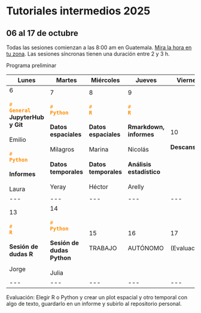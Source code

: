 # Tutoriales intermedios 2025
## 06 al 17 de octubre

Todas las sesiones comienzan a las 8:00 am en Guatemala. [Mira la hora en tu zona](https://arewemeetingyet.com/Guatemala/2025-05-05/08:00/Sesi%C3%B3n%20s%C3%ADncrona). Las sesiones síncronas tienen una duración entre 2 y 3 h.

Programa preliminar

| Lunes | Martes | Miércoles | Jueves | Viernes | Sábado | Domingo |
| --- | --- | --- | --- | --- | --- | --- |
| 6<br><br><code style="color : darkorange"># **General**</code> <br>**JupyterHub y Git** <br><br>Emilio<br><br><code style="color : darkorange"># **Python**</code><br><br>**Informes**<br><br>Laura | 7<br><br><code style="color : darkorange"># **Python**</code> <br><br>**Datos espaciales**<br><br>Milagros<br><br>**Datos temporales**<br><br>Yeray | 8 <br><br><code style="color : darkorange"># **R**</code> <br><br>**Datos espaciales**<br><br>Marina<br><br>**Datos temporales**<br><br>Héctor| 9<br><br><code style="color : darkorange"># **R**</code> <br><br>**Rmarkdown, informes**<br><br>Nicolás<br><br>**Análisis estadístico**<br><br>Arelly | 10 <br><br>**Descanso**| 11  | 12  |
| --- | --- | --- | --- | --- | --- | --- |
| 13<br><br><code style="color : darkorange"># **R**</code> <br><br>**Sesión de dudas R**<br><br>Jorge | 14<br><br><code style="color : darkorange"># **Python**</code> <br><br>**Sesión de dudas Python**<br><br>Julia | 15<br><br>TRABAJO | 16<br><br>AUTÓNOMO | 17<br><br>(Evaluación) |     |     |
| --- | --- | --- | --- | --- | --- | --- |

Evaluación: Elegir R o Python y crear un plot espacial y otro temporal con algo de texto,
guardarlo en un informe y subirlo al repositorio personal.
